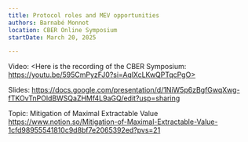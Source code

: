 ```yaml
---
title: Protocol roles and MEV opportunities
authors: Barnabé Monnot
location: CBER Online Symposium
startDate: March 20, 2025

---
```


Video: <Here is the recording of the CBER Symposium: https://youtu.be/595CmPyzFJ0?si=AqlXcLKwQPTqcPgO>

Slides: <https://docs.google.com/presentation/d/1NiW5p6zBgfGwqXwg-fTKOvTnPOldBWSQaZHMf4L9aGQ/edit?usp=sharing>

Topic: Mitigation of Maximal Extractable Value <https://www.notion.so/Mitigation-of-Maximal-Extractable-Value-1cfd98955541810c9d8bf7e2065392ed?pvs=21>